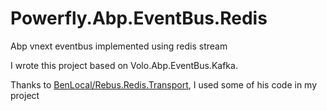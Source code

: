 # Powerfly.Abp.EventBus.Redis
Abp vnext eventbus implemented using redis stream

I wrote this project based on Volo.Abp.EventBus.Kafka.

Thanks to [BenLocal/Rebus.Redis.Transport](https://github.com/BenLocal/Rebus.Redis.Transport), I used some of his code in my project
